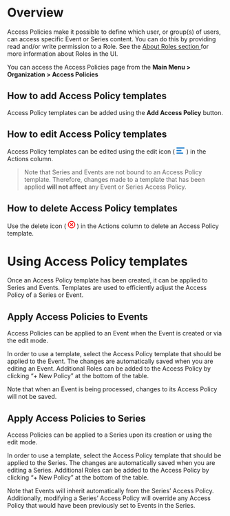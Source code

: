 [icon_hamburger]:data:image/png;base64,iVBORw0KGgoAAAANSUhEUgAAABMAAAAPCAYAAAAGRPQsAAAARklEQVQ4y2Ow6L3SCsQ/gfg/BRikv5WBCgbB8GcGKrnsF9hlIwSQEGY/CYYLiYH/mVouG1ExRqUwIxy7FGalz9RyGUbsAgCNXmeVduHT9gAAAABJRU5ErkJggg== "Edit Icon"

[icon_delete]:data:image/png;base64,iVBORw0KGgoAAAANSUhEUgAAABEAAAARCAYAAAA7bUf6AAABEklEQVR42q2Uuw4BURRFVYpLoSCYL2PQTTU0vsBXeY14TIyan/Ao6ChQcE6yJTs37phCsTLZ++x7cp+Te9TrNkWhL6yEi/DCdwW/aI+xG/jCUQe6QN13NRlQcCM0hRpqNegNZQZ2Ex+Fp9CF56KrOeTb6n324AQzUDMDAfJnoaRGD0ZCobUwFgx0QYiELWUSjOupiCCaFBjCWwoVIYaeUKYBL1Kxh6hSwAhz+DdqaCjjwT+ouEPkGMzgqjV8y1Y9j9pdxeHLTAqfJVCjRdpMIogGBaa0hLI2gB592ZOZ63R2aGSgDTY7dpzOf+6J0qIbG/5oENKN7aS9nQRr9nAKHnTiejtMK+MrbvO4tP9JnPV/8gansczJeXp0AgAAAABJRU5ErkJggg== "Delete icon"

# Overview

Access Policies make it possible to define which user, or group(s) of users, can access specific Event or Series
content. You can do this by providing read and/or write permission to a Role. See the [About Roles section
](groups.md#about-roles) for more information about Roles in the UI.

You can access the Access Policies page from the **Main Menu > Organization > Access Policies**

## How to add Access Policy templates
Access Policy templates can be added using the **Add Access Policy** button.

## How to edit Access Policy templates
Access Policy templates can be edited using the edit icon ( ![icon_hamburger][] ) in the Actions column.

> Note that Series and Events are not bound to an Access Policy template. Therefore, changes made to a template that has
> been applied **will not affect** any Event or Series Access Policy.

## How to delete Access Policy templates
Use the delete icon ( ![icon_delete][] ) in the Actions column to delete an Access Policy template.

# Using Access Policy templates
Once an Access Policy template has been created, it can be applied to Series and Events. Templates are used to
efficiently adjust the Access Policy of a Series or Event.


## Apply Access Policies to Events
Access Policies can be applied to an Event when the Event is created or via the edit mode.

In order to use a template, select the Access Policy template that should be applied to the Event. The changes are
automatically saved when you are editing an Event. Additional Roles can be added to the Access Policy by clicking “+ New
Policy” at the bottom of the table.

Note that when an Event is being processed, changes to its Access Policy will not be saved.

## Apply Access Policies to Series
Access Policies can be applied to a Series upon its creation or using the edit mode.

In order to use a template, select the Access Policy template that should be applied to the Series. The changes are
automatically saved when you are editing a Series. Additional Roles can be added to the Access Policy by clicking “+ New
Policy” at the bottom of the table.

Note that Events will inherit automatically from the Series’ Access Policy. Additionally, modifying a Series’ Access
Policy will override any Access Policy that would have been previously set to Events in the Series.
